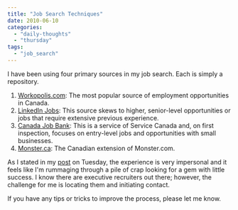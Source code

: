 ```yaml
---
title: "Job Search Techniques"
date: 2010-06-10
categories: 
  - "daily-thoughts"
  - "thursday"
tags: 
  - "job_search"
---
```


I have been using four primary sources in my job search. Each is simply a repository.

1. [Workopolis.com](http://www.workopolis.com/): The most popular source of employment opportunities in Canada.
2. [LinkedIn Jobs](http://www.linkedin.com/jobs): This source skews to higher, senior-level opportunities or jobs that require extensive previous experience.
3. [Canada Job Bank](http://www.jobbank.gc.ca/): This is a service of Service Canada and, on first inspection, focuses on entry-level jobs and opportunities with small businesses.
4. [Monster.ca](http://www.monster.ca/): The Canadian extension of Monster.com.

As I stated in my [post](http://chancestobegreat.wordpress.com/2010/06/08/how-do-we-put-the-human-back-in-human-resources/) on Tuesday, the experience is very impersonal and it feels like I'm rummaging through a pile of crap looking for a gem with little success. I know there are executive recruiters out there; however, the challenge for me is locating them and initiating contact.

If you have any tips or tricks to improve the process, please let me know.
